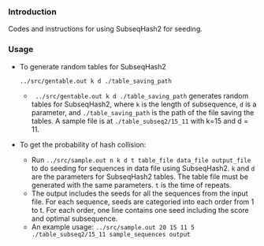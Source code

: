 
### Introduction
Codes and instructions for using SubseqHash2 for seeding. 

### Usage

- To generate random tables for SubseqHash2
  ```
  ../src/gentable.out k d ./table_saving_path
  ```
    - ` ../src/gentable.out k d ./table_saving_path` generates random tables for SubseqHash2, where `k` is the length of subsequence, `d` is a parameter, and `./table_saving_path` is the path of the file saving the tables. A sample file is at `./table_subseq2/15_11` with k=15 and d = 11.
	

- To get the probability of hash collision:
  - Run `../src/sample.out n k d t table_file data_file output_file` to do seeding for sequences in data file using SubseqHash2. `k` and `d` are the parameters for SubseqHash2 tables. The table file must be generated with the same parameters. `t` is the time of repeats.
  - The output includes the seeds for all the sequences from the input file. For each sequence, seeds are categoried into each order from 1 to t. For each order, one line contains one seed including the score and optimal subsequence.
  - An example usage: `../src/sample.out 20 15 11 5 ./table_subseq2/15_11 sample_sequences output`
